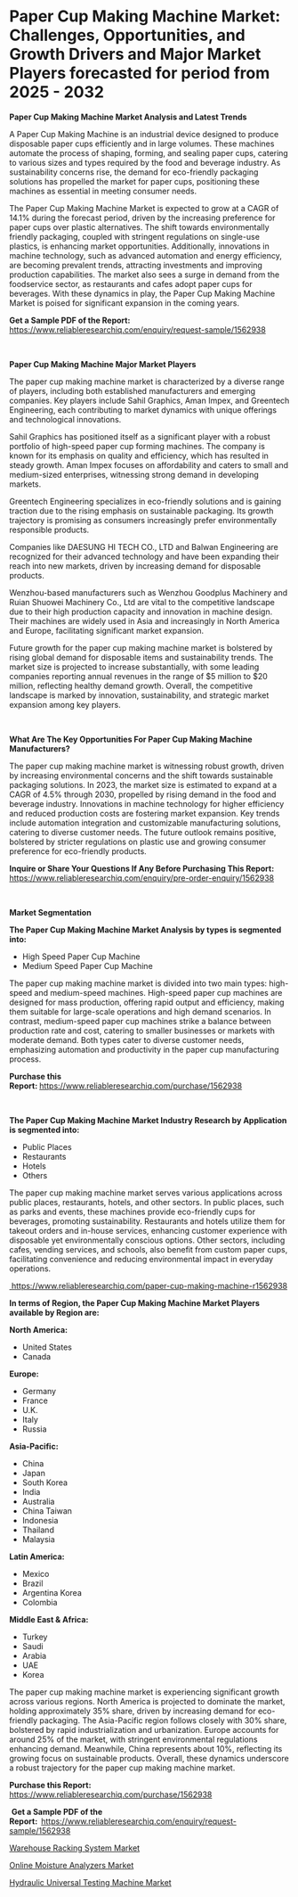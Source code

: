<p><h1>Paper Cup Making Machine Market: Challenges, Opportunities, and Growth Drivers and Major Market Players forecasted for period from 2025 - 2032</h1></p><p><strong>Paper Cup Making Machine Market Analysis and Latest Trends</strong></p>
<p><p>A Paper Cup Making Machine is an industrial device designed to produce disposable paper cups efficiently and in large volumes. These machines automate the process of shaping, forming, and sealing paper cups, catering to various sizes and types required by the food and beverage industry. As sustainability concerns rise, the demand for eco-friendly packaging solutions has propelled the market for paper cups, positioning these machines as essential in meeting consumer needs.</p><p>The Paper Cup Making Machine Market is expected to grow at a CAGR of 14.1% during the forecast period, driven by the increasing preference for paper cups over plastic alternatives. The shift towards environmentally friendly packaging, coupled with stringent regulations on single-use plastics, is enhancing market opportunities. Additionally, innovations in machine technology, such as advanced automation and energy efficiency, are becoming prevalent trends, attracting investments and improving production capabilities. The market also sees a surge in demand from the foodservice sector, as restaurants and cafes adopt paper cups for beverages. With these dynamics in play, the Paper Cup Making Machine Market is poised for significant expansion in the coming years.</p></p>
<p><strong>Get a Sample PDF of the Report:&nbsp;</strong> <a href="https://www.reliableresearchiq.com/enquiry/request-sample/1562938?utm_campaign=1119&utm_medium=2&utm_source=Github&utm_content=ia&utm_term=16022025&utm_id=paper-cup-making-machine">https://www.reliableresearchiq.com/enquiry/request-sample/1562938</a></p>
<p>&nbsp;</p>
<p><strong>Paper Cup Making Machine Major Market Players</strong></p>
<p><p>The paper cup making machine market is characterized by a diverse range of players, including both established manufacturers and emerging companies. Key players include Sahil Graphics, Aman Impex, and Greentech Engineering, each contributing to market dynamics with unique offerings and technological innovations.</p><p>Sahil Graphics has positioned itself as a significant player with a robust portfolio of high-speed paper cup forming machines. The company is known for its emphasis on quality and efficiency, which has resulted in steady growth. Aman Impex focuses on affordability and caters to small and medium-sized enterprises, witnessing strong demand in developing markets.</p><p>Greentech Engineering specializes in eco-friendly solutions and is gaining traction due to the rising emphasis on sustainable packaging. Its growth trajectory is promising as consumers increasingly prefer environmentally responsible products.</p><p>Companies like DAESUNG HI TECH CO., LTD and Balwan Engineering are recognized for their advanced technology and have been expanding their reach into new markets, driven by increasing demand for disposable products.</p><p>Wenzhou-based manufacturers such as Wenzhou Goodplus Machinery and Ruian Shuowei Machinery Co., Ltd are vital to the competitive landscape due to their high production capacity and innovation in machine design. Their machines are widely used in Asia and increasingly in North America and Europe, facilitating significant market expansion.</p><p>Future growth for the paper cup making machine market is bolstered by rising global demand for disposable items and sustainability trends. The market size is projected to increase substantially, with some leading companies reporting annual revenues in the range of $5 million to $20 million, reflecting healthy demand growth. Overall, the competitive landscape is marked by innovation, sustainability, and strategic market expansion among key players.</p></p>
<p>&nbsp;</p>
<p><strong>What Are The Key Opportunities For Paper Cup Making Machine Manufacturers?</strong></p>
<p><p>The paper cup making machine market is witnessing robust growth, driven by increasing environmental concerns and the shift towards sustainable packaging solutions. In 2023, the market size is estimated to expand at a CAGR of 4.5% through 2030, propelled by rising demand in the food and beverage industry. Innovations in machine technology for higher efficiency and reduced production costs are fostering market expansion. Key trends include automation integration and customizable manufacturing solutions, catering to diverse customer needs. The future outlook remains positive, bolstered by stricter regulations on plastic use and growing consumer preference for eco-friendly products.</p></p>
<p><strong>Inquire or Share Your Questions If Any Before Purchasing This Report:</strong> <a href="https://www.reliableresearchiq.com/enquiry/pre-order-enquiry/1562938?utm_campaign=1119&utm_medium=2&utm_source=Github&utm_content=ia&utm_term=16022025&utm_id=paper-cup-making-machine">https://www.reliableresearchiq.com/enquiry/pre-order-enquiry/1562938</a></p>
<p>&nbsp;</p>
<p><strong>Market Segmentation</strong></p>
<p><strong>The Paper Cup Making Machine Market Analysis by types is segmented into:</strong></p>
<p><ul><li>High Speed Paper Cup Machine</li><li>Medium Speed Paper Cup Machine</li></ul></p>
<p><p>The paper cup making machine market is divided into two main types: high-speed and medium-speed machines. High-speed paper cup machines are designed for mass production, offering rapid output and efficiency, making them suitable for large-scale operations and high demand scenarios. In contrast, medium-speed paper cup machines strike a balance between production rate and cost, catering to smaller businesses or markets with moderate demand. Both types cater to diverse customer needs, emphasizing automation and productivity in the paper cup manufacturing process.</p></p>
<p><strong>Purchase this Report:&nbsp;</strong><a href="https://www.reliableresearchiq.com/purchase/1562938?utm_campaign=1119&utm_medium=2&utm_source=Github&utm_content=ia&utm_term=16022025&utm_id=paper-cup-making-machine">https://www.reliableresearchiq.com/purchase/1562938</a></p>
<p>&nbsp;</p>
<p><strong>The Paper Cup Making Machine Market Industry Research by Application is segmented into:</strong></p>
<p><ul><li>Public Places</li><li>Restaurants</li><li>Hotels</li><li>Others</li></ul></p>
<p><p>The paper cup making machine market serves various applications across public places, restaurants, hotels, and other sectors. In public places, such as parks and events, these machines provide eco-friendly cups for beverages, promoting sustainability. Restaurants and hotels utilize them for takeout orders and in-house services, enhancing customer experience with disposable yet environmentally conscious options. Other sectors, including cafes, vending services, and schools, also benefit from custom paper cups, facilitating convenience and reducing environmental impact in everyday operations.</p></p>
<p><a href="https://www.reliableresearchiq.com/paper-cup-making-machine-r1562938?utm_campaign=1119&utm_medium=2&utm_source=Github&utm_content=ia&utm_term=16022025&utm_id=paper-cup-making-machine">&nbsp;https://www.reliableresearchiq.com/paper-cup-making-machine-r1562938</a></p>
<p><strong>In terms of Region, the Paper Cup Making Machine Market Players available by Region are:</strong></p>
<p>
    <p> <strong> North America: </strong>
        <ul>
            <li>United States</li>
            <li>Canada</li>
        </ul>
        </p> 
    <p> <strong> Europe: </strong>
        <ul>
            <li>Germany</li>
            <li>France</li>
            <li>U.K.</li>
            <li>Italy</li>
            <li>Russia</li>
        </ul>
        </p> 
    <p> <strong> Asia-Pacific: </strong>
        <ul>
            <li>China</li>
            <li>Japan</li>
            <li>South Korea</li>
            <li>India</li>
            <li>Australia</li>
            <li>China Taiwan</li>
            <li>Indonesia</li>
            <li>Thailand</li>
            <li>Malaysia</li>
        </ul>
        </p> 
    <p> <strong> Latin America: </strong>
        <ul>
            <li>Mexico</li>
            <li>Brazil</li>
            <li>Argentina Korea</li>
            <li>Colombia</li>
        </ul>
        </p> 
    <p> <strong> Middle East & Africa: </strong>
        <ul>
            <li>Turkey</li>
            <li>Saudi</li>
            <li>Arabia</li>
            <li>UAE</li>
            <li>Korea</li>
        </ul>
    </p>
    </p>
<p><p>The paper cup making machine market is experiencing significant growth across various regions. North America is projected to dominate the market, holding approximately 35% share, driven by increasing demand for eco-friendly packaging. The Asia-Pacific region follows closely with 30% share, bolstered by rapid industrialization and urbanization. Europe accounts for around 25% of the market, with stringent environmental regulations enhancing demand. Meanwhile, China represents about 10%, reflecting its growing focus on sustainable products. Overall, these dynamics underscore a robust trajectory for the paper cup making machine market.</p></p>
<p><strong>Purchase this Report: </strong><a href="https://www.reliableresearchiq.com/purchase/1562938?utm_campaign=1119&utm_medium=2&utm_source=Github&utm_content=ia&utm_term=16022025&utm_id=paper-cup-making-machine">https://www.reliableresearchiq.com/purchase/1562938</a></p>
<p>&nbsp;<strong>Get a Sample PDF of the Report:&nbsp;&nbsp;</strong><a href="https://www.reliableresearchiq.com/enquiry/request-sample/1562938?utm_campaign=1119&utm_medium=2&utm_source=Github&utm_content=ia&utm_term=16022025&utm_id=paper-cup-making-machine">https://www.reliableresearchiq.com/enquiry/request-sample/1562938</a></p>
<p><strong></strong></p>
<p><p><a href="https://github.com/plawragarile/Market-Research-Report-List-1/blob/main/warehouse-racking-system-market.md?utm_campaign=1119&utm_medium=2&utm_source=Github&utm_content=ia&utm_term=16022025&utm_id=paper-cup-making-machine">Warehouse Racking System Market</a></p><p><a href="https://github.com/hamremunazm4/Market-Research-Report-List-1/blob/main/online-moisture-analyzers-market.md?utm_campaign=1119&utm_medium=2&utm_source=Github&utm_content=ia&utm_term=16022025&utm_id=paper-cup-making-machine">Online Moisture Analyzers Market</a></p><p><a href="https://github.com/boccalyver5k/Market-Research-Report-List-1/blob/main/hydraulic-universal-testing-machine-market.md?utm_campaign=1119&utm_medium=2&utm_source=Github&utm_content=ia&utm_term=16022025&utm_id=paper-cup-making-machine">Hydraulic Universal Testing Machine Market</a></p></p>